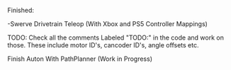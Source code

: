 Finished:

-Swerve Drivetrain Teleop (With Xbox and PS5 Controller Mappings)

TODO: 
Check all the comments Labeled "TODO:" in the code and work on those. These include motor ID's, cancoder ID's, angle offsets etc.

Finish Auton With PathPlanner (Work in Progress)
